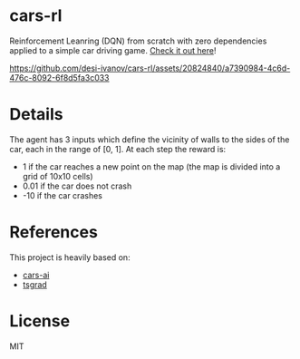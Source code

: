 # cars-rl

Reinforcement Leanring (DQN) from scratch with zero dependencies applied to a simple car driving game. 
[Check it out here](https://desi-ivanov.github.io/cars-rl/)!

https://github.com/desi-ivanov/cars-rl/assets/20824840/a7390984-4c6d-476c-8092-6f8d5fa3c033

# Details




The agent has 3 inputs which define the vicinity of walls to the sides of the car, each in the range of [0, 1]. At each step the reward is:
- 1 if the car reaches a new point on the map (the map is divided into a grid of 10x10 cells)
- 0.01 if the car does not crash
- -10 if the car crashes

# References

This project is heavily based on:
- [cars-ai](https://github.com/desi-ivanov/cars-ai)
- [tsgrad](https://github.com/desi-ivanov/tsgrad)

# License

MIT
